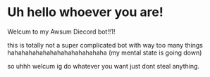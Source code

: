 # Uh hello whoever you are!
Welcum to my Awsum Diecord bot!!1!

this is totally not a super complicated bot with way too many things
hahahahahahahahahahahahahaha (my mental state is going down)

so uhhh welcum ig
do whatever you want just dont steal anything.
